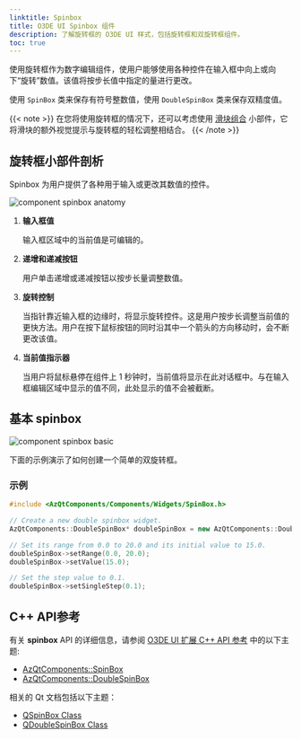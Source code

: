 ```yaml
---
linktitle: Spinbox
title: O3DE UI Spinbox 组件
description: 了解旋转框的 O3DE UI 样式，包括旋转框和双旋转框组件。
toc: true
---
```


使用旋转框作为数字编辑组件，使用户能够使用各种控件在输入框中向上或向下“旋转”数值。该值将按步长值中指定的量进行更改。

使用 `SpinBox` 类来保存有符号整数值，使用  `DoubleSpinBox` 类来保存双精度值。

{{< note >}}
在您将使用旋转框的情况下，还可以考虑使用 [滑块组合](/docs/tools-ui/component-library/uidev-sliders-component)  小部件，它将滑块的额外视觉提示与旋转框的轻松调整相结合。
{{< /note >}}

## 旋转框小部件剖析

Spinbox 为用户提供了各种用于输入或更改其数值的控件。

![component spinbox anatomy](/images/tools-ui/component-spinbox-anatomy.png)

1.  **输入框值**

    输入框区域中的当前值是可编辑的。

1.  **递增和递减按钮**

    用户单击递增或递减按钮以按步长量调整数值。

1.  **旋转控制**

    当指针靠近输入框的边缘时，将显示旋转控件。这是用户按步长调整当前值的更快方法。用户在按下鼠标按钮的同时沿其中一个箭头的方向移动时，会不断更改该值。

1.  **当前值指示器**

    当用户将鼠标悬停在组件上 1 秒钟时，当前值将显示在此对话框中。与在输入框编辑区域中显示的值不同，此处显示的值不会被截断。

## 基本 spinbox

![component spinbox basic](/images/tools-ui/component-spinbox-basic.png)

下面的示例演示了如何创建一个简单的双旋转框。

### 示例

```cpp
#include <AzQtComponents/Components/Widgets/SpinBox.h>

// Create a new double spinbox widget.
AzQtComponents::DoubleSpinBox* doubleSpinBox = new AzQtComponents::DoubleSpinBox(parent);

// Set its range from 0.0 to 20.0 and its initial value to 15.0.
doubleSpinBox->setRange(0.0, 20.0);
doubleSpinBox->setValue(15.0);

// Set the step value to 0.1.
doubleSpinBox->setSingleStep(0.1);
```

## C++ API参考

有关 **spinbox** API 的详细信息，请参阅 [O3DE UI 扩展 C++ API 参考](/docs/api/frameworks/azqtcomponents/namespace_az_qt_components.html) 中的以下主题:
+  [AzQtComponents::SpinBox](/docs/api/frameworks/azqtcomponents/class_az_qt_components_1_1_spin_box.html)
+  [AzQtComponents::DoubleSpinBox](/docs/api/frameworks/azqtcomponents/class_az_qt_components_1_1_double_spin_box.html)

相关的 Qt 文档包括以下主题：
+  [QSpinBox Class](https://doc.qt.io/qt-5/qspinbox.html)
+  [QDoubleSpinBox Class](https://doc.qt.io/qt-5/qdoublespinbox.html)
